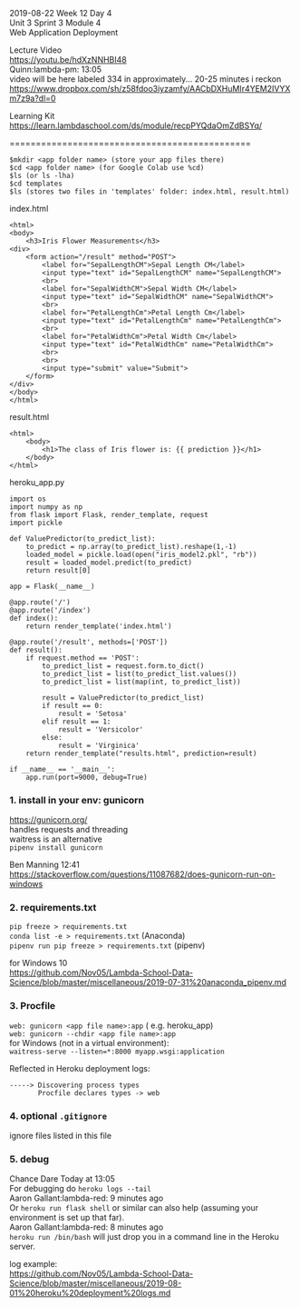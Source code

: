 2019-08-22 Week 12 Day 4   
Unit 3 Sprint 3 Module 4    
Web Application Deployment  

Lecture Video  
https://youtu.be/hdXzNNHBI48  
Quinn:lambda-pm: 13:05  
video will be here labeled 334 in approximately... 20-25 minutes i reckon   https://www.dropbox.com/sh/z58fdoo3iyzamfy/AACbDXHuMIr4YEM2IVYXm7z9a?dl=0  

Learning Kit  
https://learn.lambdaschool.com/ds/module/recpPYQdaOmZdBSYq/  

==============================================

```
$mkdir <app folder name> (store your app files there)
$cd <app folder name> (for Google Colab use %cd)
$ls (or ls -lha)
$cd templates
$ls (stores two files in 'templates' folder: index.html, result.html)
```

index.html  
```
<html>
<body>
    <h3>Iris Flower Measurements</h3>
<div>
    <form action="/result" method="POST">
        <label for="SepalLengthCM">Sepal Length CM</label>
        <input type="text" id="SepalLengthCM" name="SepalLengthCM">
        <br>
        <label for="SepalWidthCM">Sepal Width CM</label>
        <input type="text" id="SepalWidthCM" name="SepalWidthCM">
        <br>
        <label for="PetalLengthCm">Petal Length Cm</label>
        <input type="text" id="PetalLengthCm" name="PetalLengthCm">
        <br>
        <label for="PetalWidthCm">Petal Width Cm</label>
        <input type="text" id="PetalWidthCm" name="PetalWidthCm">
        <br>
        <br>
        <input type="submit" value="Submit">
    </form>
</div>
</body>
</html>
```
result.html  
```
<html>
    <body>
        <h1>The class of Iris flower is: {{ prediction }}</h1>
    </body>
</html>
```

heroku_app.py
```
import os
import numpy as np
from flask import Flask, render_template, request
import pickle

def ValuePredictor(to_predict_list):
    to_predict = np.array(to_predict_list).reshape(1,-1)
    loaded_model = pickle.load(open("iris_model2.pkl", "rb"))
    result = loaded_model.predict(to_predict)
    return result[0]

app = Flask(__name__)

@app.route('/')
@app.route('/index')
def index():
    return render_template('index.html')

@app.route('/result', methods=['POST'])
def result():
    if request.method == 'POST':
        to_predict_list = request.form.to_dict()
        to_predict_list = list(to_predict_list.values())
        to_predict_list = list(map(int, to_predict_list))
 
        result = ValuePredictor(to_predict_list)  
        if result == 0:
            result = 'Setosa'
        elif result == 1:
            result = 'Versicolor'
        else:   
            result = 'Virginica'
    return render_template("results.html", prediction=result)

if __name__ == '__main__':
    app.run(port=9000, debug=True)
```
### 1. install in your env: gunicorn    
https://gunicorn.org/   
handles requests and threading  
waitress is an alternative  
`pipenv install gunicorn`   
 
Ben Manning 12:41  
https://stackoverflow.com/questions/11087682/does-gunicorn-run-on-windows

### 2. requirements.txt
`pip freeze > requirements.txt`   
`conda list -e > requirements.txt` (Anaconda)    
`pipenv run pip freeze > requirements.txt` (pipenv)  

for Windows 10  
https://github.com/Nov05/Lambda-School-Data-Science/blob/master/miscellaneous/2019-07-31%20anaconda_pipenv.md

### 3. Procfile  
`web: gunicorn <app file name>:app` (<app file name> e.g. heroku_app)  
`web: gunicorn --chdir <app file name>:app`    
for Windows (not in a virtual environment):   
`waitress-serve --listen=*:8000 myapp.wsgi:application`    

Reflected in Heroku deployment logs:   
```
-----> Discovering process types
       Procfile declares types -> web
```  

### 4. optional `.gitignore`
ignore files listed in this file  

### 5. debug   
Chance Dare Today at 13:05   
For debugging do `heroku logs --tail`   
Aaron Gallant:lambda-red:  9 minutes ago  
Or `heroku run flask shell` or similar can also help (assuming your environment is set up that far).   
Aaron Gallant:lambda-red:  8 minutes ago  
`heroku run /bin/bash` will just drop you in a command line in the Heroku server.  

log example:  
https://github.com/Nov05/Lambda-School-Data-Science/blob/master/miscellaneous/2019-08-01%20heroku%20deployment%20logs.md  


